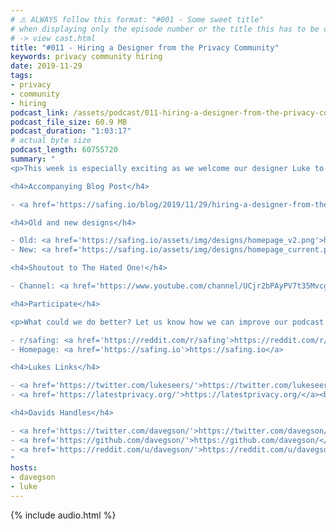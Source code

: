 ```yaml
---
# ⚠️ ALWAYS follow this format: "#001 - Some sweet title"
# when displaying only the episode number or the title this has to be constant
# -> view cast.html
title: "#011 - Hiring a Designer from the Privacy Community"
keywords: privacy community hiring
date: 2019-11-29
tags:
- privacy
- community
- hiring
podcast_link: /assets/podcast/011-hiring-a-designer-from-the-privacy-community.mp3
podcast_file_size: 60.9 MB
podcast_duration: "1:03:17"
# actual byte size
podcast_length: 60755720
summary: "
<p>This week is especially exciting as we welcome our designer Luke to the podcast. This is the story about how Luke got this position: starting from how he found out about the job via The Hated One, our first video call all the way to the vital last interview day where it was only between him and another candidate (and about pizza). It's a great story, and even greater to have him on the team! He has already re-shaped our designs from the ground up. Enjoy the listen!</p>

<h4>Accompanying Blog Post</h4>

- <a href='https://safing.io/blog/2019/11/29/hiring-a-designer-from-the-privacy-community/'>https://safing.io/blog/2019/11/29/hiring-a-designer-from-the-privacy-community/</a><br/>

<h4>Old and new designs</h4>

- Old: <a href='https://safing.io/assets/img/designs/homepage_v2.png'>https://safing.io/assets/img/designs/homepage_v2.png</a><br/>
- New: <a href='https://safing.io/assets/img/designs/homepage_current.png'>https://safing.io/assets/img/designs/homepage_current.png</a><br/>

<h4>Shoutout to The Hated One!</h4>

- Channel: <a href='https://www.youtube.com/channel/UCjr2bPAyPV7t35MvcgT3W8Q/'>https://www.youtube.com/channel/UCjr2bPAyPV7t35MvcgT3W8Q/</a><br/>

<h4>Participate</h4>

<p>What could we do better? Let us know how we can improve our podcast on reddit:</p>

- r/safing: <a href='https://reddit.com/r/safing'>https://reddit.com/r/safing</a><br/>
- Homepage: <a href='https://safing.io'>https://safing.io</a>

<h4>Lukes Links</h4>

- <a href='https://twitter.com/lukeseers/'>https://twitter.com/lukeseers/</a><br/>
- <a href='https://latestprivacy.org/'>https://latestprivacy.org/</a><br/>

<h4>Davids Handles</h4>

- <a href='https://twitter.com/davegson/'>https://twitter.com/davegson/</a><br/>
- <a href='https://github.com/davegson/'>https://github.com/davegson/</a><br/>
- <a href='https://reddit.com/u/davegson/'>https://reddit.com/u/davegson/</a><br/>
"
hosts:
- davegson
- luke
---
```


{% include audio.html %}
